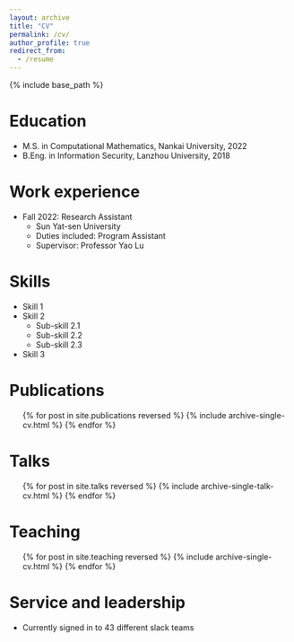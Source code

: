 ```yaml
---
layout: archive
title: "CV"
permalink: /cv/
author_profile: true
redirect_from:
  - /resume
---
```


{% include base_path %}

Education
======
<!-- * Ph.D in Version Control Theory, GitHub University, 2018 (expected) -->
* M.S. in Computational Mathematics, Nankai University, 2022
* B.Eng. in Information Security, Lanzhou University, 2018

Work experience
======
<!-- * Spring 2024: Academic Pages Collaborator
  * GitHub University
  * Duties includes: Updates and improvements to template
  * Supervisor: The Users -->

* Fall 2022: Research Assistant
  * Sun Yat-sen University
  * Duties included: Program Assistant
  * Supervisor: Professor Yao Lu

<!-- * Summer 2015: Research Assistant
  * GitHub University
  * Duties included: Tagging issues
  * Supervisor: Professor Git -->
  
Skills
======
* Skill 1
* Skill 2
  * Sub-skill 2.1
  * Sub-skill 2.2
  * Sub-skill 2.3
* Skill 3

Publications
======
  <ul>{% for post in site.publications reversed %}
    {% include archive-single-cv.html %}
  {% endfor %}</ul>
  
Talks
======
  <ul>{% for post in site.talks reversed %}
    {% include archive-single-talk-cv.html  %}
  {% endfor %}</ul>
  
Teaching
======
  <ul>{% for post in site.teaching reversed %}
    {% include archive-single-cv.html %}
  {% endfor %}</ul>
  
Service and leadership
======
* Currently signed in to 43 different slack teams
